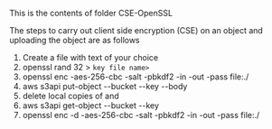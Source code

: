 This is the contents of folder CSE-OpenSSL

The steps to carry out client side encryption (CSE) on an object and uploading the object are as follows

1. Create a file with text of your choice
2. openssl rand 32 > `key file name>`
3. openssl enc -aes-256-cbc -salt -pbkdf2 -in <unencrypted file>  -out <encrypted file> -pass file:./<key file name>
4. aws s3api put-object --bucket <bucket name> --key <encrypted file> --body <encrypted file>
5. delete local copies of <encrypted file> and <decrypted file>
6. aws s3api get-object --bucket <bucket name>  --key <encrypted file>  <encrypted file name>
7. openssl enc -d -aes-256-cbc -salt -pbkdf2 -in <encrypted file> -out <decrypted file> -pass file:./<key file name>
